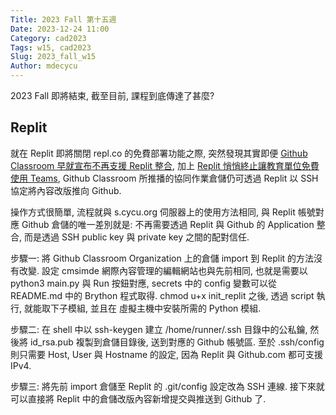 ```yaml
---
Title: 2023 Fall 第十五週
Date: 2023-12-24 11:00
Category: cad2023
Tags: w15, cad2023
Slug: 2023_fall_w15
Author: mdecycu
---
```


2023 Fall 即將結束, 截至目前, 課程到底傳達了甚麼?

<!-- PELICAN_END_SUMMARY -->

Replit
----
就在  Replit 即將關閉 repl.co 的免費部署功能之際, 突然發現其實即便 [Github Classroom 早就宣布不再支援 Replit 整合], 加上 [Replit 悄悄終止讓教育單位免費使用 Teams], Github Classroom 所推播的協同作業倉儲仍可透過 Replit 以 SSH 協定將內容改版推向 Github.

操作方式很簡單, 流程就與 s.cycu.org 伺服器上的使用方法相同, 與 Replit 帳號對應 Github 倉儲的唯一差別就是: 不再需要透過 Replit 與 Github 的 Application 整合, 而是透過 SSH public key 與 private key 之間的配對信任.

步驟一: 將 Github Classroom Organization 上的倉儲 import 到 Replit 的方法沒有改變. 設定 cmsimde 網際內容管理的編輯網站也與先前相同, 也就是需要以 python3 main.py 與 Run 按鈕對應, secrets 中的 config 變數可以從 README.md 中的 Brython 程式取得. chmod u+x init_replit 之後, 透過 script 執行, 就能取下子模組, 並且在 虛擬主機中安裝所需的 Python 模組.

步驟二: 在 shell 中以 ssh-keygen 建立 /home/runner/.ssh 目錄中的公私鑰, 然後將 id_rsa.pub 複製到倉儲目錄後, 送到對應的 Github 帳號區. 至於 .ssh/config 則只需要 Host, User 與 Hostname 的設定, 因為 Replit 與 Github.com 都可支援 IPv4.

步驟三: 將先前 import 倉儲至 Replit 的 .git/config 設定改為 SSH 連線. 接下來就可以直接將 Replit 中的倉儲改版內容新增提交與推送到 Github 了.


[Github Classroom 早就宣布不再支援 Replit 整合]: https://docs.github.com/en/education/manage-coursework-with-github-classroom/integrate-github-classroom-with-an-ide/replit-with-github-classroom
[Replit 悄悄終止讓教育單位免費使用 Teams]: https://twitter.com/angryepicbanana/status/1725022939337175514
